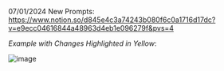 07/01/2024 New Prompts: https://www.notion.so/d845e4c3a74243b080f6c0a1716d17dc?v=e9ecc04616844a48963d4eb1e096279f&pvs=4

*Example with Changes Highlighted in Yellow*:

![image](https://github.com/NDAR123909/Prompt-Hub-Fine-Tuning-Edits/assets/149982776/a83f4f93-2742-4926-8f3f-aa9b4cd37c1d)
